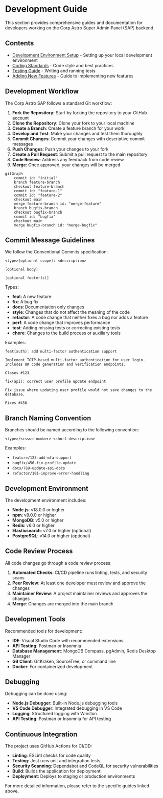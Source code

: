 # Development Guide

This section provides comprehensive guides and documentation for developers working on the Corp Astro Super Admin Panel (SAP) backend.

## Contents

- [Development Environment Setup](./setup.md) - Setting up your local development environment
- [Coding Standards](./coding-standards.md) - Code style and best practices
- [Testing Guide](./testing.md) - Writing and running tests
- [Adding New Features](./adding-features.md) - Guide to implementing new features

## Development Workflow

The Corp Astro SAP follows a standard Git workflow:

1. **Fork the Repository**: Start by forking the repository to your GitHub account
2. **Clone the Repository**: Clone your fork to your local machine
3. **Create a Branch**: Create a feature branch for your work
4. **Develop and Test**: Make your changes and test them thoroughly
5. **Commit Changes**: Commit your changes with descriptive commit messages
6. **Push Changes**: Push your changes to your fork
7. **Create a Pull Request**: Submit a pull request to the main repository
8. **Code Review**: Address any feedback from code review
9. **Merge**: Once approved, your changes will be merged

```mermaid
gitGraph
    commit id: "initial"
    branch feature-branch
    checkout feature-branch
    commit id: "feature-1"
    commit id: "feature-2"
    checkout main
    merge feature-branch id: "merge-feature"
    branch bugfix-branch
    checkout bugfix-branch
    commit id: "bugfix"
    checkout main
    merge bugfix-branch id: "merge-bugfix"
```

## Commit Message Guidelines

We follow the Conventional Commits specification:

```
<type>[optional scope]: <description>

[optional body]

[optional footer(s)]
```

Types:
- **feat**: A new feature
- **fix**: A bug fix
- **docs**: Documentation only changes
- **style**: Changes that do not affect the meaning of the code
- **refactor**: A code change that neither fixes a bug nor adds a feature
- **perf**: A code change that improves performance
- **test**: Adding missing tests or correcting existing tests
- **chore**: Changes to the build process or auxiliary tools

Examples:
```
feat(auth): add multi-factor authentication support

Implement TOTP-based multi-factor authentication for user login.
Includes QR code generation and verification endpoints.

Closes #123
```

```
fix(api): correct user profile update endpoint

Fix issue where updating user profile would not save changes to the database.

Fixes #456
```

## Branch Naming Convention

Branches should be named according to the following convention:

```
<type>/<issue-number>-<short-description>
```

Examples:
- `feature/123-add-mfa-support`
- `bugfix/456-fix-profile-update`
- `docs/789-update-api-docs`
- `refactor/101-improve-error-handling`

## Development Environment

The development environment includes:

- **Node.js**: v18.0.0 or higher
- **npm**: v9.0.0 or higher
- **MongoDB**: v5.0 or higher
- **Redis**: v6.0 or higher
- **Elasticsearch**: v7.0 or higher (optional)
- **PostgreSQL**: v14.0 or higher (optional)

## Code Review Process

All code changes go through a code review process:

1. **Automated Checks**: CI/CD pipeline runs linting, tests, and security scans
2. **Peer Review**: At least one developer must review and approve the changes
3. **Maintainer Review**: A project maintainer reviews and approves the changes
4. **Merge**: Changes are merged into the main branch

## Development Tools

Recommended tools for development:

- **IDE**: Visual Studio Code with recommended extensions
- **API Testing**: Postman or Insomnia
- **Database Management**: MongoDB Compass, pgAdmin, Redis Desktop Manager
- **Git Client**: GitKraken, SourceTree, or command line
- **Docker**: For containerized development

## Debugging

Debugging can be done using:

- **Node.js Debugger**: Built-in Node.js debugging tools
- **VS Code Debugger**: Integrated debugging in VS Code
- **Logging**: Structured logging with Winston
- **API Testing**: Postman or Insomnia for API testing

## Continuous Integration

The project uses GitHub Actions for CI/CD:

- **Linting**: ESLint checks for code quality
- **Testing**: Jest runs unit and integration tests
- **Security Scanning**: Dependabot and CodeQL for security vulnerabilities
- **Build**: Builds the application for deployment
- **Deployment**: Deploys to staging or production environments

For more detailed information, please refer to the specific guides linked above.
